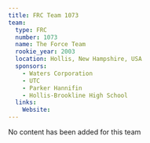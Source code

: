 ```yaml
---
title: FRC Team 1073
team:
  type: FRC
  number: 1073
  name: The Force Team
  rookie_year: 2003
  location: Hollis, New Hampshire, USA
  sponsors:
    - Waters Corporation
    - UTC
    - Parker Hannifin
    - Hollis-Brookline High School
  links:
    Website: 
---
```

No content has been added for this team